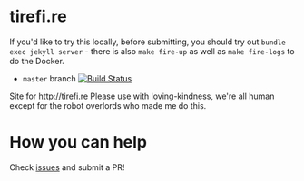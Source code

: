 # tirefi.re

If you'd like to try this locally, before submitting, you should try out `bundle exec jekyll server` - there is also `make fire-up` as well as `make fire-logs` to do the Docker.

* `master` branch [![Build Status](https://api.travis-ci.org/tirefire/tirefi.re.svg?branch=master)](https://travis-ci.org/tirefire/tirefi.re)

Site for http://tirefi.re
Please use with loving-kindness, we're all human except for the robot overlords who made me do this.

# How you can help
Check [issues](https://github.com/tirefire/tirefi.re/issues) and submit a PR!
